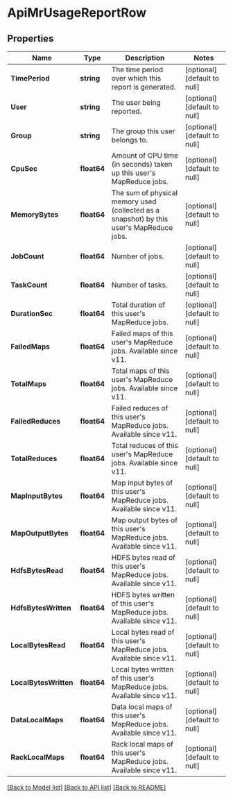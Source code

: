 # ApiMrUsageReportRow

## Properties
Name | Type | Description | Notes
------------ | ------------- | ------------- | -------------
**TimePeriod** | **string** | The time period over which this report is generated. | [optional] [default to null]
**User** | **string** | The user being reported. | [optional] [default to null]
**Group** | **string** | The group this user belongs to. | [optional] [default to null]
**CpuSec** | **float64** | Amount of CPU time (in seconds) taken up this user&#x27;s MapReduce jobs. | [optional] [default to null]
**MemoryBytes** | **float64** | The sum of physical memory used (collected as a snapshot) by this user&#x27;s MapReduce jobs. | [optional] [default to null]
**JobCount** | **float64** | Number of jobs. | [optional] [default to null]
**TaskCount** | **float64** | Number of tasks. | [optional] [default to null]
**DurationSec** | **float64** | Total duration of this user&#x27;s MapReduce jobs. | [optional] [default to null]
**FailedMaps** | **float64** | Failed maps of this user&#x27;s MapReduce jobs. Available since v11. | [optional] [default to null]
**TotalMaps** | **float64** | Total maps of this user&#x27;s MapReduce jobs. Available since v11. | [optional] [default to null]
**FailedReduces** | **float64** | Failed reduces of this user&#x27;s MapReduce jobs. Available since v11. | [optional] [default to null]
**TotalReduces** | **float64** | Total reduces of this user&#x27;s MapReduce jobs. Available since v11. | [optional] [default to null]
**MapInputBytes** | **float64** | Map input bytes of this user&#x27;s MapReduce jobs. Available since v11. | [optional] [default to null]
**MapOutputBytes** | **float64** | Map output bytes of this user&#x27;s MapReduce jobs. Available since v11. | [optional] [default to null]
**HdfsBytesRead** | **float64** | HDFS bytes read of this user&#x27;s MapReduce jobs. Available since v11. | [optional] [default to null]
**HdfsBytesWritten** | **float64** | HDFS bytes written of this user&#x27;s MapReduce jobs. Available since v11. | [optional] [default to null]
**LocalBytesRead** | **float64** | Local bytes read of this user&#x27;s MapReduce jobs. Available since v11. | [optional] [default to null]
**LocalBytesWritten** | **float64** | Local bytes written of this user&#x27;s MapReduce jobs. Available since v11. | [optional] [default to null]
**DataLocalMaps** | **float64** | Data local maps of this user&#x27;s MapReduce jobs. Available since v11. | [optional] [default to null]
**RackLocalMaps** | **float64** | Rack local maps of this user&#x27;s MapReduce jobs. Available since v11. | [optional] [default to null]

[[Back to Model list]](../README.md#documentation-for-models) [[Back to API list]](../README.md#documentation-for-api-endpoints) [[Back to README]](../README.md)

